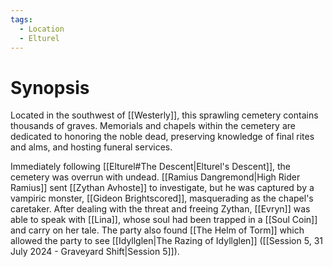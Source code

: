 ```yaml
---
tags:
  - Location
  - Elturel
---
```

# Synopsis
Located in the southwest of [[Westerly]], this sprawling cemetery contains thousands of graves. Memorials and chapels within the cemetery are dedicated to honoring the noble dead, preserving knowledge of final rites and alms, and hosting funeral services.

Immediately following [[Elturel#The Descent|Elturel's Descent]], the cemetery was overrun with undead. [[Ramius Dangremond|High Rider Ramius]] sent [[Zythan Avhoste]] to investigate, but he was captured by a vampiric monster, [[Gideon Brightscored]], masquerading as the chapel's caretaker. After dealing with the threat and freeing Zythan, [[Evryn]] was able to speak with [[Lina]], whose soul had been trapped in a [[Soul Coin]] and carry on her tale. The party also found [[The Helm of Torm]] which allowed the party to see [[Idyllglen|The Razing of Idyllglen]] ([[Session 5, 31 July 2024 - Graveyard Shift|Session 5]]).